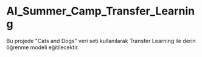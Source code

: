 # AI_Summer_Camp_Transfer_Learning
Bu projede "Cats and Dogs" veri seti kullanılarak Transfer Learning ile derin öğrenme modeli eğitilecektir.

